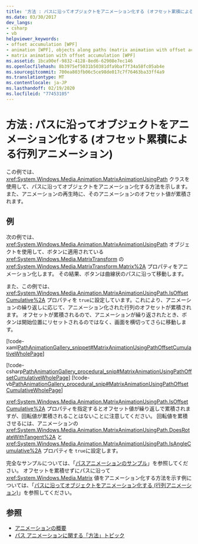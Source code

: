```yaml
---
title: '方法 : パスに沿ってオブジェクトをアニメーション化する (オフセット累積による行列アニメーション)'
ms.date: 03/30/2017
dev_langs:
- csharp
- vb
helpviewer_keywords:
- offset accumulation [WPF]
- animation [WPF], objects along paths (matrix animation with offset accumulation)
- matrix animation with offset accumulation [WPF]
ms.assetid: 1bca90ef-9832-4128-8ed6-62908e7ec146
ms.openlocfilehash: 8b3975ef5031b50381dfa9baf7f34a58fc05ab4e
ms.sourcegitcommit: 700ea803fb06c5ce98de017c7f76463ba33ff4a9
ms.translationtype: MT
ms.contentlocale: ja-JP
ms.lasthandoff: 02/19/2020
ms.locfileid: "77453105"
---
```

# <a name="how-to-animate-an-object-along-a-path-matrix-animation-with-offset-accumulation"></a>方法 : パスに沿ってオブジェクトをアニメーション化する (オフセット累積による行列アニメーション)
この例では、<xref:System.Windows.Media.Animation.MatrixAnimationUsingPath> クラスを使用して、パスに沿ってオブジェクトをアニメーション化する方法を示します。また、アニメーションの再生時に、そのアニメーションのオフセット値が累積されます。  
  
## <a name="example"></a>例  
 次の例では、<xref:System.Windows.Media.Animation.MatrixAnimationUsingPath> オブジェクトを使用して、ボタンに適用されている <xref:System.Windows.Media.MatrixTransform> の <xref:System.Windows.Media.MatrixTransform.Matrix%2A> プロパティをアニメーション化します。 その結果、ボタンは曲線状のパスに沿って移動します。  
  
 また、この例では、<xref:System.Windows.Media.Animation.MatrixAnimationUsingPath.IsOffsetCumulative%2A> プロパティを `true`に設定しています。これにより、アニメーションの繰り返しに応じて、アニメーション化された行列のオフセットが累積されます。 オフセットが累積されるので、アニメーションが繰り返されたとき、ボタンは開始位置にリセットされるのではなく、画面を横切ってさらに移動します。  
  
 [!code-xaml[PathAnimationGallery_snippet#MatrixAnimationUsingPathOffsetCumulativeWholePage](~/samples/snippets/csharp/VS_Snippets_Wpf/PathAnimationGallery_snippet/CS/matrixanimationusingpathexampleoffsetcumulative.xaml#matrixanimationusingpathoffsetcumulativewholepage)]  
  
 [!code-csharp[PathAnimationGallery_procedural_snip#MatrixAnimationUsingPathOffsetCumulativeWholePage](~/samples/snippets/csharp/VS_Snippets_Wpf/PathAnimationGallery_procedural_snip/CSharp/MatrixAnimationUsingPathExampleOffsetCumulative.cs#matrixanimationusingpathoffsetcumulativewholepage)]
 [!code-vb[PathAnimationGallery_procedural_snip#MatrixAnimationUsingPathOffsetCumulativeWholePage](~/samples/snippets/visualbasic/VS_Snippets_Wpf/PathAnimationGallery_procedural_snip/VisualBasic/MatrixAnimationUsingPathExampleOffsetCumulative.vb#matrixanimationusingpathoffsetcumulativewholepage)]  
  
 <xref:System.Windows.Media.Animation.MatrixAnimationUsingPath.IsOffsetCumulative%2A> プロパティを指定するとオフセット値が繰り返しで累積されますが、回転値が累積されることはないことに注意してください。 回転値を累積させるには、アニメーションの <xref:System.Windows.Media.Animation.MatrixAnimationUsingPath.DoesRotateWithTangent%2A> と <xref:System.Windows.Media.Animation.MatrixAnimationUsingPath.IsAngleCumulative%2A> プロパティを `true`に設定します。  
  
 完全なサンプルについては、「[パスアニメーションのサンプル](https://github.com/Microsoft/WPF-Samples/tree/master/Animation/PathAnimations)」を参照してください。 オフセットを累積せずにパスに沿って <xref:System.Windows.Media.Matrix> 値をアニメーション化する方法を示す例については、「[パスに沿ってオブジェクトをアニメーション化する (行列アニメーション)](how-to-animate-an-object-along-a-path-matrix-animation.md)」を参照してください。  
  
## <a name="see-also"></a>参照

- [アニメーションの概要](animation-overview.md)
- [パス アニメーションに関する「方法」トピック](path-animation-how-to-topics.md)

